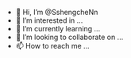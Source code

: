 - 👋 Hi, I’m @SshengcheNn
- 👀 I’m interested in ...
- 🌱 I’m currently learning ...
- 💞️ I’m looking to collaborate on ...
- 📫 How to reach me ...

<!---
SshengcheNn/SshengcheNn is a ✨ special ✨ repository because its `README.md` (this file) appears on your GitHub profile.
You can click the Preview link to take a look at your changes.
--->





